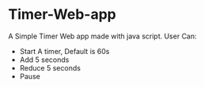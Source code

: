 # Timer-Web-app
A Simple Timer Web app made with java script.
User Can:
* Start A timer, Default is 60s
* Add 5 seconds
* Reduce 5 seconds
* Pause 
